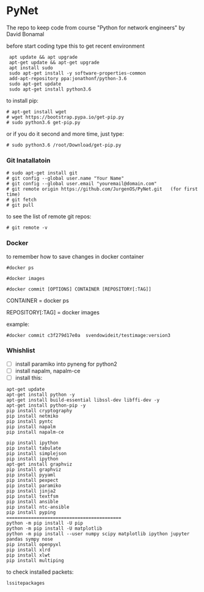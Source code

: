 # PyNet
The repo to keep code from course "Python for network engineers" by David Bonamal

before start coding type this to get recent environment
```
 apt update && apt upgrade
 apt-get update && apt-get upgrade
 apt install sudo
 sudo apt-get install -y software-properties-common
 add-apt-repository ppa:jonathonf/python-3.6
 sudo apt-get update
 sudo apt-get install python3.6
```
to install pip:
```
# apt-get install wget
# wget https://bootstrap.pypa.io/get-pip.py
# sudo python3.6 get-pip.py
```
or if you do it second and more time, just type:
```
# sudo python3.6 /root/Download/get-pip.py
```

### Git Inatallatoin
```
# sudo apt-get install git
# git config --global user.name "Your Name"
# git config --global user.email "youremail@domain.com"
# git remote origin https://github.com/JurgenOS/PyNet.git   (for first time)
# git fetch
# git pull
```
to see the list of remote git repos:
```
# git remote -v
```
### Docker

to remember how to save changes in docker container
```
#docker ps

#docker images

#docker commit [OPTIONS] CONTAINER [REPOSITORY[:TAG]]
```
CONTAINER = docker ps

REPOSITORY[:TAG] = docker images

example:
```
#docker commit c3f279d17e0a  svendowideit/testimage:version3
```
### Whishlist
- [ ] install paramiko into pyneng for python2
- [ ] install napalm, napalm-ce
- [ ] install this:
```
apt-get update
apt-get install python -y
apt-get install build-essential libssl-dev libffi-dev -y
apt-get install python-pip -y
pip install cryptography
pip install netmiko
pip install pyntc
pip install napalm
pip install napalm-ce

pip install ipython
pip install tabulate
pip install simplejson
pip install ipython
apt-get install graphviz
pip install graphviz
pip install pyyaml
pip install pexpect
pip install paramiko
pip install jinja2
pip install textfsm
pip install ansible
pip install ntc-ansible
pip install pyping
==========================================
python -m pip install -U pip
python -m pip install -U matplotlib
python -m pip install --user numpy scipy matplotlib ipython jupyter pandas sympy nose
pip install openpyxl
pip install xlrd
pip install xlwt
pip install multiping
```
to check installed packets:
```
lssitepackages
```
